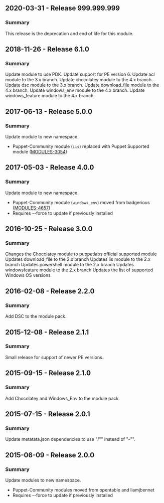## 2020-03-31 - Release 999.999.999
### Summary

This release is the deprecation and end of life for this module.

## 2018-11-26 - Release 6.1.0
### Summary

Update module to use PDK.
Update support for PE version 6.
Update acl module to the 3.x branch.
Update chocolatey module to the 4.x branch.
Update dsc module to the 3.x branch.
Update download_file module to the 4.x branch.
Update windows_env module to the 4.x branch.
Update windows_feature module to the 4.x branch.

## 2017-06-13 - Release 5.0.0
### Summary

Update module to new namespace.

- Puppet-Community module (`iis`) replaced with Puppet Supported module ([MODULES-3054](https://tickets.puppetlabs.com/browse/MODULES-3054))

## 2017-05-03 - Release 4.0.0
### Summary

Update module to new namespace.

- Puppet-Community module (`windows_env`) moved from badgerious ([MODULES-4657](https://tickets.puppetlabs.com/browse/MODULES-4657))
- Requires --force to update if previously installed

## 2016-10-25 - Release 3.0.0
### Summary

Changes the Chocolatey module to puppetlabs official supported module
Updates download_file to the 2.x branch
Updates iis module to the 2.x branch
Updates powershell module to the 2.x branch
Updates windowsfeature module to the 2.x branch
Updates the list of supported Windows OS versions

## 2016-02-08 - Release 2.2.0
### Summary

Add DSC to the module pack.

## 2015-12-08 - Release 2.1.1
### Summary

Small release for support of newer PE versions.

## 2015-09-15 - Release 2.1.0
### Summary

Add Chocolatey and Windows_Env to the module pack.

## 2015-07-15 - Release 2.0.1
### Summary

Update metatata.json dependencies to use "/"" instead of "-"".

## 2015-06-09 - Release 2.0.0
### Summary

Update modules to new namespace.

- Puppet-Community modules moved from opentable and liamjbennet
- Requires --force to update if previously installed

